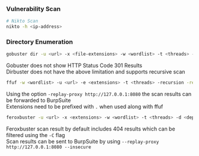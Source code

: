 ---
---

### Vulnerability Scan

```bash
# Nikto Scan
nikto -h <ip-address>
```

### Directory Enumeration

```bash
gobuster dir -u <url> -x <file-extensions> -w <wordlist> -t <threads> -f --no-error
```

Gobuster does not show HTTP Status Code 301 Results  
Dirbuster does not have the above limitation and supports recursive scan

```bash
ffuf -w <wordlist> -u <url> -e <extensions> -t <threads> -recursion -recursion-depth <depth>
```

Using the option  `-replay-proxy http://127.0.0.1:8080` the scan results can be forwarded to BurpSuite  
Extensions need to be prefixed with `.` when used along with ffuf

```bash
feroxbuster -u <url> -x <extensions> -w <wordlist> -t <threads> -d <depth> -f -C <filter-status> --no-state
```

Feroxbuster scan result by default includes 404 results which can be filtered using the `-C` flag  
Scan results can be sent to BurpSuite by using `--replay-proxy http://127.0.0.1:8080 --insecure`
